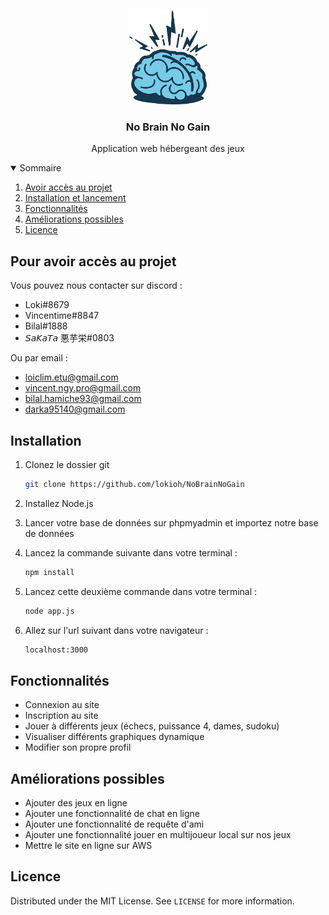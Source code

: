 <!-- PROJET LOGO -->
<br />
<p align="center">
  <a href="https://github.com/othneildrew/Best-README-Template">
    <img src="public/img/logo.png" alt="Logo" width="125" height="150">
  </a>

  <h3 align="center">No Brain No Gain</h3>

  <p align="center">
    Application web hébergeant des jeux
    <br />
  </p>
</p>



<!-- SOMMAIRE -->
<details open="open">
  <summary>Sommaire</summary>
  <ol>
    <li>
      <a href="#pour-avoir-accès-au-projet">Avoir accès au projet</a>
    </li>
    <li>
      <a href="#install-and-launch-it">Installation et lancement</a>
    </li>
    <li><a href="#features">Fonctionnalités</a></li>
    <li><a href="#future-improvements">Améliorations possibles</a></li>
    <li><a href="#license">Licence</a></li>
  </ol>
</details>



<!-- Get Access to the project -->
## Pour avoir accès au projet

Vous pouvez nous contacter sur discord :
  - Loki#8679
  - Vincentime#8847
  - Bilal#1888
  - 𝘚𝘢𝘒𝘢𝘛𝘢 悪芋栄#0803


Ou par email :
  - loiclim.etu@gmail.com
  - vincent.ngy.pro@gmail.com
  - bilal.hamiche93@gmail.com
  - darka95140@gmail.com
  

<!-- GETTING STARTED -->
## Installation

1. Clonez le dossier git
   ```sh
   git clone https://github.com/lokioh/NoBrainNoGain
   ```
2. Installez Node.js
3. Lancer votre base de données sur phpmyadmin et importez notre base de données
4. Lancez la commande suivante dans votre terminal :
    ```sh
    npm install
    ```
5. Lancez cette deuxième commande dans votre terminal :
   ```sh
   node app.js
   ```
   
6. Allez sur l'url suivant dans votre navigateur :
    ```sh
    localhost:3000
    ```

 
<!-- FEATURES -->
## Fonctionnalités

- Connexion au site
- Inscription au site
- Jouer à différents jeux (échecs, puissance 4, dames, sudoku)
- Visualiser différents graphiques dynamique
- Modifier son propre profil


<!-- FUTURE IMPROVEMENTS -->
## Améliorations possibles

- Ajouter des jeux en ligne
- Ajouter une fonctionnalité de chat en ligne
- Ajouter une fonctionnalité de requête d'ami
- Ajouter une fonctionnalité jouer en multijoueur local sur nos jeux
- Mettre le site en ligne sur AWS


<!-- LICENSE -->
## Licence

Distributed under the MIT License. See `LICENSE` for more information.
